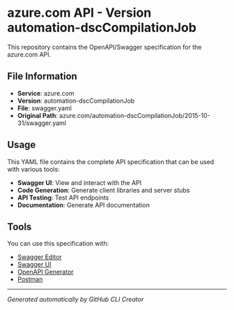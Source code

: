 # azure.com API - Version automation-dscCompilationJob

This repository contains the OpenAPI/Swagger specification for the azure.com API.

## File Information

- **Service**: azure.com
- **Version**: automation-dscCompilationJob
- **File**: swagger.yaml
- **Original Path**: azure.com/automation-dscCompilationJob/2015-10-31/swagger.yaml

## Usage

This YAML file contains the complete API specification that can be used with various tools:

- **Swagger UI**: View and interact with the API
- **Code Generation**: Generate client libraries and server stubs
- **API Testing**: Test API endpoints
- **Documentation**: Generate API documentation

## Tools

You can use this specification with:

- [Swagger Editor](https://editor.swagger.io/)
- [Swagger UI](https://swagger.io/tools/swagger-ui/)
- [OpenAPI Generator](https://openapi-generator.tech/)
- [Postman](https://www.postman.com/)

---

*Generated automatically by GitHub CLI Creator*
